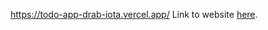 https://todo-app-drab-iota.vercel.app/
Link to website [here](https://todo-app-drab-iota.vercel.app/).
